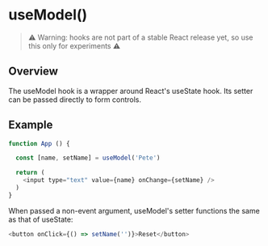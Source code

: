 # useModel()

> ⚠️ Warning: hooks are not part of a stable React release yet, so use this only for experiments ⚠️

## Overview

The useModel hook is a wrapper around React's useState hook. Its setter can be passed directly to form controls.

## Example

```javascript
function App () {

  const [name, setName] = useModel('Pete')

  return (
    <input type="text" value={name} onChange={setName} />
  )
}
```

When passed a non-event argument, useModel's setter functions the same as that of useState:

```javascript
<button onClick={() => setName('')}>Reset</button>
```

